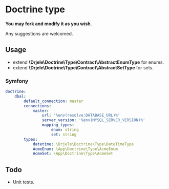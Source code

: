 # Doctrine type

**You may fork and modify it as you wish**.

Any suggestions are welcomed.

## Usage

* extend **\Drjele\Doctrine\Type\Contract\AbstractEnumType** for enums.
* extend **\Drjele\Doctrine\Type\Contract\AbstractSetType** for sets.

### Symfony

```yaml
doctrine:
    dbal:
        default_connection: master
        connections:
            master:
                url: '%env(resolve:DATABASE_URL)%'
                server_version: '%env(MYSQL_SERVER_VERSION)%'
                mapping_types:
                    enum: string
                    set: string
        types:
            datetime: \Drjele\Doctrine\Type\DateTimeType
            AcmeEnum: \App\Doctrine\Type\AcmeEnum
            AcmeSet: \App\Doctrine\Type\AcmeSet
```

## Todo

* Unit tests.